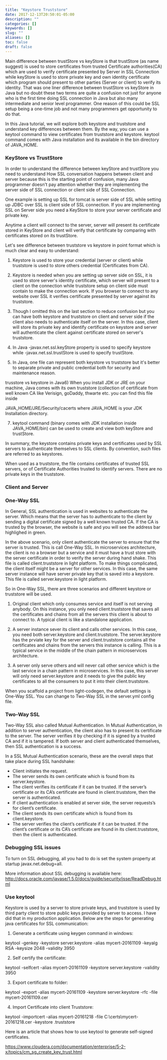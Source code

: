 ```yaml
---
title: "Keystore Truststore"
date: 2017-12-13T20:50:01-05:00
description: ""
categories: []
keywords: []
slug: ""
aliases: []
toc: false
draft: false
---
```


Main difference between trustStore vs keyStore is that trustStore (as name suggest) is used to store 
certificates from trusted Certificate authorities(CA) which are used to verify certificate presented 
by Server in SSL Connection while keyStore is used to store private key and own identity certificate 
which program should present to other parties (Server or client) to verify its identity. That was one 
liner difference between trustStore vs keyStore in Java but no doubt these two terms are quite a confusion 
not just for anyone who is the first time doing SSL connection in Java but also many intermediate and 
senior level programmer. One reason of this could be SSL setup being a one-time job and not many 
programmers get opportunity to do that. 

In this Java tutorial, we will explore both keystore and truststore and understand key differences 
between them. By the way, you can use a keytool command to view certificates from truststore and 
keystore. keytool command comes with Java installation and its available in the bin directory of JAVA_HOME.


### KeyStore vs TrustStore

In order to understand the difference between keyStore and trustStore you need to understand How SSL 
conversation happens between client and server because this is the starting point of confusion, many 
Java programmer doesn't pay attention whether they are implementing the server side of SSL connection 
or client side of SSL Connection. 

One example is setting up SSL for tomcat is server side of SSL while setting up JDBC over SSL is client 
side of SSL connection. If you are implementing SSL on Server side you need a KeyStore to store your server 
certificate and private key. 

Anytime a client will connect to the server, server will present its certificate stored in KeyStore and 
client will verify that certificate by comparing with certificates stored on its trustStore.

Let's see difference between truststore vs keystore in point format which is much clear and easy to 
understand:

1) Keystore is used to store your credential (server or client) while truststore is used to store others 
credential (Certificates from CA).

2) Keystore is needed when you are setting up server side on SSL, it is used to store server's identity 
certificate, which server will present to a client on the connection while truststore setup on client side 
must contain to make the connection work. If you browser to connect to any website over SSL it verifies 
certificate presented by server against its truststore.

3) Though I omitted this on the last section to reduce confusion but you can have both keystore and 
truststore on client and server side if the client also needs to authenticate itself on the server. 
In this case, client will store its private key and identify certificate on keystore and server will 
authenticate the client against certificate stored on server's truststore.

4) In Java -javax.net.ssl.keyStore property is used to specify keystore while -javax.net.ssl.trustStore 
is used to specify trustStore.

5) In Java, one file can represent both keystore vs truststore but it's better to separate private and 
public credential both for security and maintenance reason.

trusstore vs keystore in Java6) When you install JDK or JRE on your machine, Java comes with its own 
truststore (collection of certificate from well known CA like Verisign, goDaddy, thwarte etc. you can 
find this file inside

JAVA_HOME/JRE/Security/cacerts where JAVA_HOME is your JDK Installation directory.

7) keytool  command (binary comes with JDK installation inside JAVA_HOME/bin) can be used to create and 
view both keyStore and trustStore.

In summary, the keystore contains private keys and certificates used by SSL servers to authenticate 
themselves to SSL clients. By convention, such files are referred to as keystores.

When used as a truststore, the file contains certificates of trusted SSL servers, or of Certificate 
Authorities trusted to identify servers. There are no private keys in the truststore.

### Client and Server



### One-Way SSL

In General, SSL authentication is used in websites to authenticate the server. Which means that the server 
has to authenticate to the client by sending a digital certificate signed by a well known trusted CA. If the 
CA is trusted by the browser, the website is safe and you will see the address bar highlighed in green.

In the above scenario, only client authenticate the server to ensure that the server is trusted. This is call
One-Way SSL. In microservices architecture, the client is no a browser but a service and it must have a trust
store with the server certificate in order to verify the server during hand shake. This file is called
client.truststore in light platform. To make things complicated, the client itself might be a server for
other services. In this case, the same server instance will have server private key that is saved into
a keystore. This file is called server.keystore in light platform. 

So in One-Way SSL, there are three scenarios and different keystore or truststore will be used. 

1. Original client which only consumes service and itself is not serving anybody. On this instance, you
only need client.truststore that saves all the certificates and chains from all the servers this client
is about to connect to. A typical client is like a standalone application. 

2. A server instance sever its client and calls other services. In this case, you need both server.keystore
and client.truststore. The server.keystore has the prviate key for the server and client.truststore contains
all the certificates and chains from the servers this instance is calling. This is a typical service in
the middle of the chain pattern in microservices architecture.  

3. A server only serve others and will never call other service which is the last service in a chain
pattern in microservices. In this case, this server will only need server.keystore and it needs to give
the public key certificates to all the consumers to put it into their client.truststore.
  
When you scaffold a project from light-codegen, the default settings is One-Way SSL. You can change to 
Two-Way SSL in the server.yml config file.
 
 
### Two-Way SSL

Two-Way SSL also called Mutual Authentication. In Mutual Authentication, in addition to server authentication, 
the client also has to present its certificate to the server. The server verifies it by checking if it is 
signed by a trusted CA and if it is tampered. If both server and client authenticated themselves, then SSL 
authentication is a success.

In a SSL Mutual Authentication scenario, these are the overall steps that take place during SSL handshake:

* Client initiates the request.
* The server sends its own certificate which is found from its server.keystore. 
* The client verifies its certificate if it can be trusted. If the server’s certificate or its CA’s certificate are found in client.truststore, then the server is authenticated.
* If client authentication is enabled at server side, the server requests’s for client’s certificate.
* The client sends its own certificate which is found from its client.keystore.
* The server verifies the client’s certificate if it can be trusted. If the client’s certificate or its CA’s certificate are found in its client.truststore, then the client is authenticated.


### Debugging SSL issues

To turn on SSL debugging, all you had to do is set the system property at startup javax.net.debug=all.

More information about SSL debugging is available here: http://docs.oracle.com/javase/1.5.0/docs/guide/security/jsse/ReadDebug.html

### Use keytool 

Keystore is used by a server to store private keys, and truststore is used by third party client to store public keys provided by server to access. I have did that in my production application. Below are the steps for generating java certificates for SSL communication:

1. Generate a certificate using keygen command in windows:

keytool -genkey -keystore server.keystore -alias mycert-20161109 -keyalg RSA -keysize 2048 -validity 3950

2. Self certify the certificate:

keytool -selfcert -alias mycert-20161109 -keystore server.keystore -validity 3950

3. Export certificate to folder:

keytool -export -alias mycert-20161109 -keystore server.keystore -rfc -file mycert-20161109.cer

4. Import Certificate into client Truststore:

keytool -importcert -alias mycert-20161218 -file C:\certs\mycert-20161218.cer -keystore .truststore

Here is an article that shows how to use keytool to generate self-signed certificates.

https://www.cloudera.com/documentation/enterprise/5-2-x/topics/cm_sg_create_key_trust.html

 